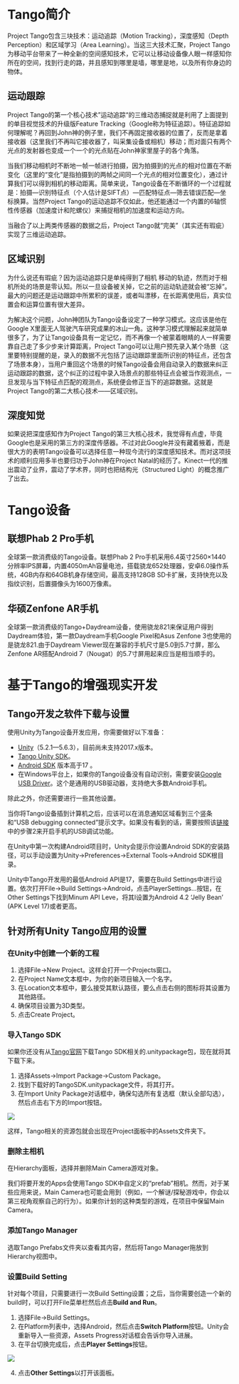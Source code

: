 # Tango简介

Project Tango包含三块技术：运动追踪（Motion Tracking），深度感知（Depth Perception）和区域学习（Area Learning）。当这三大技术汇聚，Project Tango为移动平台带来了一种全新的空间感知技术，它可以让移动设备像人眼一样感知你所在的空间，找到行走的路，并且感知到哪里是墙，哪里是地，以及所有你身边的物体。

## 运动跟踪

Project Tango的第一个核心技术”运动追踪“的三维动态捕捉就是利用了上面提到的单目视觉技术的升级版Feature Tracking（Google称为特征追踪）。特征追踪如何理解呢？再回到John神的例子里，我们不再固定接收器的位置了，反而是拿着接收器（这里我们不再叫它接收器了，叫采集设备或相机）移动；而对面只有两个光点的发射器也变成一个一个的光点贴在John神家里屋子的各个角落。

当我们移动相机时不断地一帧一帧进行拍摄，因为拍摄到的光点的相对位置在不断变化（这里的“变化”是指拍摄到的两帧之间同一个光点的相对位置变化），通过计算我们可以得到相机的移动距离。简单来说，Tango设备在不断循环的一个过程就是：拍摄—识别特征点（个人估计是SIFT点）—匹配特征点—筛去错误匹配—坐标换算。当然Project Tango的运动追踪不仅如此，他还能通过一个内置的6轴惯性传感器（加速度计和陀螺仪）来捕捉相机的加速度和运动方向。

当融合了以上两类传感器的数据之后，Project Tango就“完美”（其实还有瑕疵）实现了三维运动追踪。

## 区域识别

为什么说还有瑕疵？因为运动追踪只是单纯得到了相机 移动的轨迹，然而对于相机所处的场景是零认知。所以一旦设备被关掉，它之前的运动轨迹就会被“忘掉”。最大的问题还是运动跟踪中所累积的误差，或者叫漂移，在长距离使用后，真实位置会和运算位置有很大差异。

为解决这个问题，John神团队为Tango设备设定了一种学习模式。这应该是他在Google X里面无人驾驶汽车研究成果的冰山一角。这种学习模式理解起来就简单很多了，为了让Tango设备具有一定记忆，而不再像一个被蒙着眼睛的人一样需要靠自己走了多少步来计算距离，Project Tango可以让用户预先录入某个场景（这里要特别提醒的是，录入的数据不光包括了运动跟踪里面所识别的特征点，还包含了场景本身），当用户重回这个场景的时候Tango设备会用自动录入的数据来纠正运动跟踪的数据，这个纠正的过程中录入场景点的那些特征点会被当作观测点，一旦发现与当下特征点匹配的观测点，系统便会修正当下的追踪数据。这就是Project Tango的第二大核心技术——区域识别。

## 深度知觉

如果说把深度感知作为Project Tango的第三大核心技术，我觉得有点虚，毕竟Google也是采用的第三方的深度传感器。不过对此Google并没有藏着掖着，而是很大方的表明Tango设备可以选择任意一种现今流行的深度感知技术。而对这项技术的顺利应用多半也要归功于John神在Project Natal的经历了。Kinect一代的推出震动了业界，震动了学术界，同时也把结构光（Structured Light）的概念推广了出去。

# Tango设备

## 联想Phab 2 Pro手机

全球第一款消费级的Tango设备。联想Phab 2 Pro手机采用6.4英寸2560×1440分辨率IPS屏幕，内置4050mAh容量电池，搭载骁龙652处理器，安卓6.0操作系统，4GB内存和64GB机身存储空间，最高支持128GB SD卡扩展，支持快充以及指纹识别，后置摄像头为1600万像素。

## 华硕Zenfone AR手机

全球第一款消费级的Tango+Daydream设备，使用骁龙821来保证用户得到Daydream体验，第一款Daydream手机Google Pixel和Asus Zenfone 3也使用的是骁龙821.由于Daydream Viewer现在兼容的手机尺寸是5.0到5.7寸屏，那么Zenfone AR搭配Android 7（Nougat）的5.7寸屏用起来应当是相当顺手的。

# 基于Tango的增强现实开发

## Tango开发之软件下载与设置

使用Unity为Tango设备开发应用，你需要做好以下准备：

* [Unity](https://unity3d.com/get-unity/download)（5.2.1—5.6.3），目前尚未支持2017.x版本。
* [Tango Unity SDK](https://developers.google.com/tango/downloads)。
* [Android SDK](https://developer.android.com/studio/index.html) 版本高于17 。
* 在Windows平台上，如果你的Tango设备没有自动识别，需要安装[Google USB Driver](https://developer.android.com/studio/run/win-usb.html)。这个是通用的USB驱动器，支持绝大多数Android手机。

除此之外，你还需要进行一些其他设置。

当你将Tango设备插到计算机之后，应该可以在消息通知区域看到三个竖条和“USB debugging connected”提示文字。如果没有看到的话，需要按照该[链接](https://developer.android.com/studio/run/device.html#setting-up)中的步骤2来开启手机的USB调试功能。

在Unity中第一次构建Android项目时，Unity会提示你设置Android SDK的安装路径，可以手动设置为Unity→Preferences→External Tools→Android SDK根目录。

Unity中Tango开发用的最低Android API是17，需要在Build Settings中进行设置。依次打开File→Build Settings→Android，点击PlayerSettings...按钮，在Other Settings下找到Minum API Leve，将其l设置为Android 4.2 ‘Jelly Bean’ \(APK Level 17\)或者更高。

## 针对所有Unity Tango应用的设置

### 在Unity中创建一个新的工程

1. 选择File→New Project。这样会打开一个Projects窗口。
2. 在Project Name文本框中，为你的新项目输入一个名字。
3. 在Location文本框中，要么接受其默认路径，要么点击右侧的图标将其设置为其他路径。
4. 确保项目设置为3D类型。
5. 点击Create Project。

### 导入Tango SDK

如果你还没有从[Tango官网](https://developers.google.com/tango/downloads)下载Tango SDK相关的.unitypackage包，现在就将其下载下来。

1. 选择Assets→Import Package→Custom Package。
2. 找到下载好的TangoSDK.unitypackage文件，将其打开。
3. 在Import Unity Package对话框中，确保勾选所有复选框（默认全部勾选），然后点击右下方的Import按钮。

![](/assets/01-unity-import.png)

这样，Tango相关的资源包就会出现在Project面板中的Assets文件夹下。

### 删除主相机

在Hierarchy面板，选择并删除Main Camera游戏对象。

我们将要开发的Apps会使用Tango SDK中自定义的“prefab”相机。然而，对于某些应用来说，Main Camera也可能会用到（例如，一个解谜/探秘游戏中，你会以第三视角观察自己的行为）。如果你计划的这种类型的游戏，在项目中保留Main Camera。

### 添加Tango Manager

选取Tango Prefabs文件夹以查看其内容，然后将Tango Manager拖放到Hierarchy视图中。

### 设置Build Setting

针对每个项目，只需要进行一次Build Setting设置；之后，当你需要创造一个新的build时，可以打开File菜单栏然后点击**Build and Run**。

1. 选择File→Build Settings。
2. 在Platform列表中，选择Android，然后点击**Switch Platform**按钮。Unity会重新导入一些资源，Assets Progress对话框会告诉你导入进展。
3. 在平台切换完成后，点击**Player Settings**按钮。

![](/assets/build-settings-general.png)

4. 点击**Other Settings**以打开该面板。 






